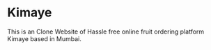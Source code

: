 <h1>Kimaye</h1>
<p>This is an Clone Website of Hassle free online fruit ordering platform Kimaye based in Mumbai.</p>
